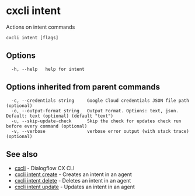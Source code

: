 # cxcli intent

Actions on intent commands

```
cxcli intent [flags]
```

## Options

```
  -h, --help   help for intent
```

## Options inherited from parent commands

```
  -c, --credentials string     Google Cloud credentials JSON file path (optional)
  -o, --output-format string   Output Format. Options: text, json. Default: text (optional) (default "text")
  -u, --skip-update-check      Skip the check for updates check run before every command (optional)
  -v, --verbose                verbose error output (with stack trace) (optional)
```

## See also

* [cxcli](/cmd/cxcli/)	 - Dialogflow CX CLI
* [cxcli intent create](/cmd/cxcli_intent_create/)	 - Creates an intent in an agent
* [cxcli intent delete](/cmd/cxcli_intent_delete/)	 - Deletes an intent in an agent
* [cxcli intent update](/cmd/cxcli_intent_update/)	 - Updates an intent in an agent


